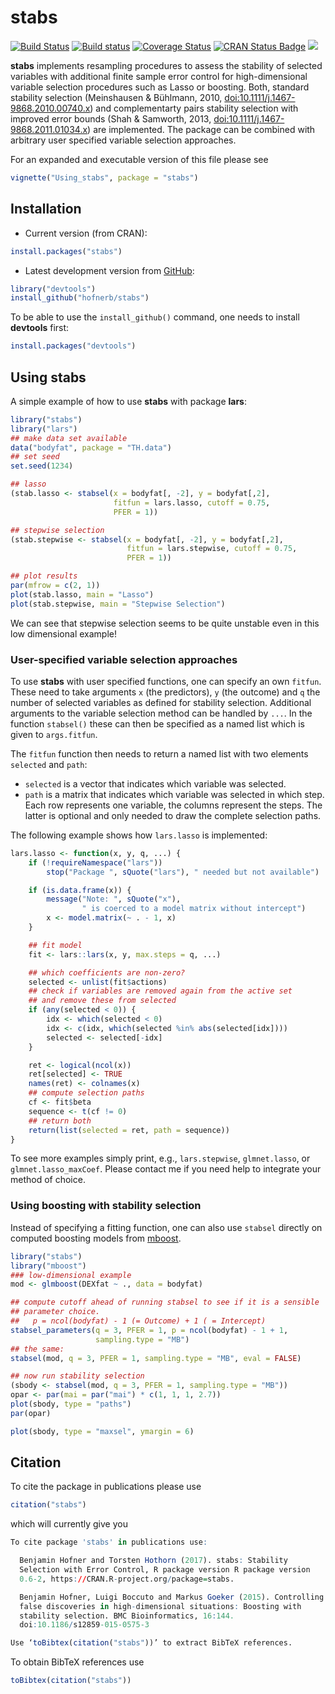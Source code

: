 stabs
=====

[![Build Status](https://travis-ci.org/hofnerb/stabs.svg)](https://travis-ci.org/hofnerb/stabs)
[![Build status](https://ci.appveyor.com/api/projects/status/tlo7dbrevje1f2du?svg=true)](https://ci.appveyor.com/project/hofnerb/stabs)
[![Coverage Status](https://coveralls.io/repos/hofnerb/stabs/badge.svg?branch=master&service=github)](https://coveralls.io/github/hofnerb/stabs?branch=master)
[![CRAN Status Badge](http://www.r-pkg.org/badges/version/stabs)](https://cran.r-project.org/package=stabs)
[![](http://cranlogs.r-pkg.org/badges/stabs)](https://cran.r-project.org/package=stabs)

**stabs** implements resampling procedures to assess the stability of selected
variables with additional finite sample error control for high-dimensional
variable selection procedures such as Lasso or boosting. Both, standard
stability selection (Meinshausen & Bühlmann, 2010, [doi:10.1111/j.1467-9868.2010.00740.x](http://dx.doi.org/10.1111/j.1467-9868.2010.00740.x)) and complementarty pairs
stability selection with improved error bounds (Shah & Samworth, 2013, [doi:10.1111/j.1467-9868.2011.01034.x](http://dx.doi.org/10.1111/j.1467-9868.2011.01034.x)) are
implemented. The package can be combined with arbitrary user specified variable
selection approaches.

For an expanded and executable version of this file please see
```r
vignette("Using_stabs", package = "stabs")
```

## Installation

- Current version (from CRAN):

```r
install.packages("stabs")
```

- Latest development version from [GitHub](https://github.com/hofnerb/stabs):

```r
library("devtools")
install_github("hofnerb/stabs")
```

To be able to use the `install_github()` command, one needs to install **devtools** first:

```r
install.packages("devtools")
```

## Using stabs

A simple example of how to use **stabs** with package **lars**:

```r
library("stabs")
library("lars")
## make data set available
data("bodyfat", package = "TH.data")
## set seed
set.seed(1234)

## lasso
(stab.lasso <- stabsel(x = bodyfat[, -2], y = bodyfat[,2],
                       fitfun = lars.lasso, cutoff = 0.75,
                       PFER = 1))

## stepwise selection
(stab.stepwise <- stabsel(x = bodyfat[, -2], y = bodyfat[,2],
                          fitfun = lars.stepwise, cutoff = 0.75,
                          PFER = 1))

## plot results
par(mfrow = c(2, 1))
plot(stab.lasso, main = "Lasso")
plot(stab.stepwise, main = "Stepwise Selection")
```

We can see that stepwise selection seems to be quite unstable even in this low
dimensional example!

### User-specified variable selection approaches

To use **stabs** with user specified functions, one can specify an own `fitfun`.
These need to take arguments `x` (the predictors), `y` (the outcome) and `q` the
number of selected variables as defined for stability selection. Additional
arguments to the variable selection method can be handled by `...`. In the
function `stabsel()` these can then be specified as a named list which is given
to `args.fitfun`.

The `fitfun` function then needs to return a named list with two elements
`selected` and `path`:
* `selected` is a vector that indicates which variable was selected.
* `path` is a matrix that indicates which variable was selected in which step.
    Each row represents one variable, the columns represent the steps.
The latter is optional and only needed to draw the complete selection paths.

The following example shows how `lars.lasso` is implemented:
```r
lars.lasso <- function(x, y, q, ...) {
    if (!requireNamespace("lars"))
        stop("Package ", sQuote("lars"), " needed but not available")

    if (is.data.frame(x)) {
        message("Note: ", sQuote("x"),
                " is coerced to a model matrix without intercept")
        x <- model.matrix(~ . - 1, x)
    }

    ## fit model
    fit <- lars::lars(x, y, max.steps = q, ...)

    ## which coefficients are non-zero?
    selected <- unlist(fit$actions)
	## check if variables are removed again from the active set
    ## and remove these from selected
    if (any(selected < 0)) {
        idx <- which(selected < 0)
        idx <- c(idx, which(selected %in% abs(selected[idx])))
        selected <- selected[-idx]
    }

    ret <- logical(ncol(x))
    ret[selected] <- TRUE
    names(ret) <- colnames(x)
    ## compute selection paths
    cf <- fit$beta
    sequence <- t(cf != 0)
    ## return both
    return(list(selected = ret, path = sequence))
}
```

To see more examples simply print, e.g., `lars.stepwise`, `glmnet.lasso`, or
`glmnet.lasso_maxCoef`. Please contact me if you need help to integrate your
method of choice.

### Using boosting with stability selection

Instead of specifying a fitting function, one can also use `stabsel` directly on
computed boosting models from
[mboost](https://cran.r-project.org/package=mboost).

```r
library("stabs")
library("mboost")
### low-dimensional example
mod <- glmboost(DEXfat ~ ., data = bodyfat)

## compute cutoff ahead of running stabsel to see if it is a sensible
## parameter choice.
##   p = ncol(bodyfat) - 1 (= Outcome) + 1 ( = Intercept)
stabsel_parameters(q = 3, PFER = 1, p = ncol(bodyfat) - 1 + 1,
                   sampling.type = "MB")
## the same:
stabsel(mod, q = 3, PFER = 1, sampling.type = "MB", eval = FALSE)

## now run stability selection
(sbody <- stabsel(mod, q = 3, PFER = 1, sampling.type = "MB"))
opar <- par(mai = par("mai") * c(1, 1, 1, 2.7))
plot(sbody, type = "paths")
par(opar)

plot(sbody, type = "maxsel", ymargin = 6)
```

## Citation

To cite the package in publications please use
```r
citation("stabs")
```

which will currently give you

```r
To cite package 'stabs' in publications use:

  Benjamin Hofner and Torsten Hothorn (2017). stabs: Stability
  Selection with Error Control, R package version R package version
  0.6-2, https://CRAN.R-project.org/package=stabs.

  Benjamin Hofner, Luigi Boccuto and Markus Goeker (2015). Controlling
  false discoveries in high-dimensional situations: Boosting with
  stability selection. BMC Bioinformatics, 16:144.
  doi:10.1186/s12859-015-0575-3

Use ‘toBibtex(citation("stabs"))’ to extract BibTeX references.
```

To obtain BibTeX references use

```r
toBibtex(citation("stabs"))
```
